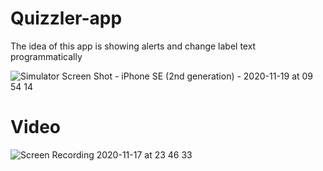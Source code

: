 # Quizzler-app
The idea of this app is showing alerts and change label text programmatically 

![Simulator Screen Shot - iPhone SE (2nd generation) - 2020-11-19 at 09 54 14](https://user-images.githubusercontent.com/74178243/99623119-3382f180-2a4d-11eb-8748-c4cb5f2b8d29.png)

# Video

![Screen Recording 2020-11-17 at 23 46 33](https://user-images.githubusercontent.com/74178243/99623416-e18e9b80-2a4d-11eb-85bd-cbf2921538e7.gif)
